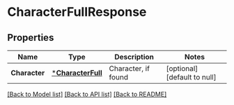 # CharacterFullResponse

## Properties
Name | Type | Description | Notes
------------ | ------------- | ------------- | -------------
**Character** | [***CharacterFull**](CharacterFull.md) | Character, if found | [optional] [default to null]

[[Back to Model list]](../README.md#documentation-for-models) [[Back to API list]](../README.md#documentation-for-api-endpoints) [[Back to README]](../README.md)


